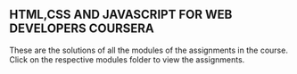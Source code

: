 ## HTML,CSS AND JAVASCRIPT FOR WEB DEVELOPERS COURSERA 

These are the solutions of all the modules of the assignments in the course.
Click on the respective modules folder to view the assignments.
